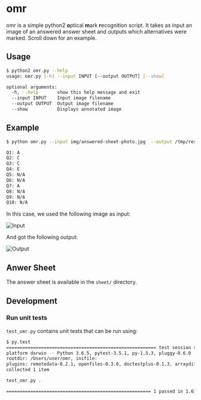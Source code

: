 # omr

omr is a simple python2 **o**ptical **m**ark **r**ecognition script. It takes as input an image of an answered answer sheet and outputs which alternatives were marked. Scroll down for an example.

## Usage
```sh
$ python2 omr.py --help
usage: omr.py [-h] --input INPUT [--output OUTPUT] [--show]

optional arguments:
  -h, --help       show this help message and exit
  --input INPUT    Input image filename
  --output OUTPUT  Output image filename
  --show           Displays annotated image
```

## Example

```sh
$ python omr.py --input img/answered-sheet-photo.jpg  --output /tmp/results.png --show

Q1: A
Q2: C
Q3: C
Q4: E
Q5: N/A
Q6: N/A
Q7: A
Q8: N/A
Q9: N/A
Q10: N/A
```

In this case, we used the following image as input:

<img src="http://i.imgur.com/JTAgYNF.jpg" alt="Input" style="max-width: 50%;"/>

And got the following output:

<img src="http://i.imgur.com/4n9fKFF.png" alt="Output" style="max-width: 50%;"/>

## Anwer Sheet

The answer sheet is available in the `sheet/` directory.

## Development

### Run unit tests

`test_omr.py` contains unit tests that can be run using:

```bash
$ py.test
======================================================== test session starts =========================================================
platform darwin -- Python 3.6.5, pytest-3.5.1, py-1.5.3, pluggy-0.6.0
rootdir: /Users/user/omr, inifile:
plugins: remotedata-0.2.1, openfiles-0.3.0, doctestplus-0.1.3, arraydiff-0.2
collected 1 item

test_omr.py .                                                                                                                  [100%]

====================================================== 1 passed in 1.61 seconds ======================================================

```

